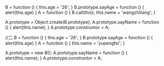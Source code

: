 B = function () {
    this.age = '26';
}
B.prototype.sayAge = function () {
    alert(this.age)
}
A = function () {
    B.call(this);
    this.name = 'wangzhiliang';
}

A.prototype = Object.create(B.prototype);
A.prototype.sayName = function () {
    alert(this.name);
}
A.prototype.construntor = A;




//二
B = function () {
    this.age = '26';
}
B.prototype.sayAge = function () {
    alert(this.age)
}
A = function () {
    this.name = 'yupengfei';
}

A.prototype = new B();
A.prototype.sayName = function () {
    alert(this.name);
}
A.prototype.construntor = A;


